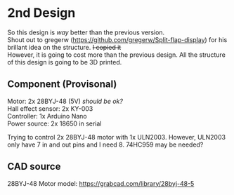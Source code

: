 # 2nd Design
So this design is *way* better than the previous version.  
Shout out to gregerw (https://github.com/gregerw/Split-flap-display) for his brillant idea on the structure. ~~I copied it~~  
However, it is going to cost more than the previous design. All the structure of this design is going to be 3D printed.  

  

## Component (Provisonal)  
Motor: 2x 28BYJ-48 (5V) *should be ok?*  
Hall effect sensor: 2x KY-003  
Controller: 1x Arduino Nano  
Power source: 2x 18650 in serial

Trying to control 2x 28BYJ-48 motor with 1x ULN2003. However, ULN2003 only have 7 in and out pins and I need 8. 74HC959 may be needed?  

  

## CAD source  
28BYJ-48 Motor model: https://grabcad.com/library/28byj-48-5
